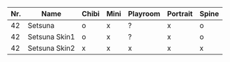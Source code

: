 | Nr. | Name          | Chibi | Mini | Playroom | Portrait | Spine |
| --- | ------------- | ----- | ---- | -------- | -------- | ----- |
| 42  | Setsuna       | o     | x    | ?        | x        | o     |
| 42  | Setsuna Skin1 | o     | x    | ?        | x        | o     |
| 42  | Setsuna Skin2 | x     | x    | x        | x        | x     |
